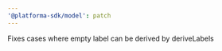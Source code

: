 ```yaml
---
'@platforma-sdk/model': patch
---
```


Fixes cases where empty label can be derived by deriveLabels
